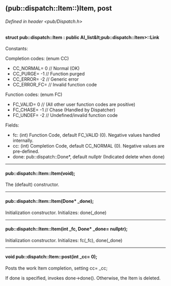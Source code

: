 <!-- -------------------------------------------------------------------------
//
//       Copyright (c) 2023 Frank Eskesen.
//
//       This file is free content, distributed under the MIT license.
//       (See accompanying file LICENSE.MIT or the original contained
//       within https://opensource.org/licenses/MIT)
//
//----------------------------------------------------------------------------
//
// Title-
//       ~/src/doc/cpp/pub_disp-item.md
//
// Purpose-
//       Dispatch.h reference manual: Item
//
// Last change date-
//       2023/06/21
//
-------------------------------------------------------------------------- -->
## (pub::dispatch::Item::)Item, post

###### Defined in header &lt;pub/Dispatch.h&gt;

#### struct pub::dispatch::Item : public AI_list\&lt;pub::dispatch::Item&gt;::Link

Constants:

Completion codes: (enum CC)
- CC_NORMAL= 0 // Normal (OK)
- CC_PURGE= -1 // Function purged
- CC_ERROR= -2 // Generic error
- CC_ERROR_FC= // Invalid function code

Function codes: (enum FC)
- FC_VALID= 0  // (All other user function codes are positive)
- FC_CHASE= -1 // Chase (Handled by Dispatcher)
- FC_UNDEF= -2 // Undefined/invalid function code

Fields:
- fc: (int) Function Code, default FC_VALID (0). Negative values handled internally.
- cc: (int) Completion Code, default CC_NORMAL (0). Negative values are pre-defined.
- done: pub::dispatch::Done*, default nullptr (Indicated delete when done)

<!-- ===================================================================== -->
---
#### pub::dispatch::Item::Item(void);

The (default) constructor.

---
#### pub::dispatch::Item::Item(Done* _done);

Initialization constructor. Initializes: done(_done)

---
#### pub::dispatch::Item::Item(int _fc, Done* _done= nullptr);

Initialization constructor. Initializes: fc(_fc), done(_done)

---
#### void pub::dispatch::Item::post(int _cc= 0);

Posts the work Item completion, setting cc= _cc;

If done is specified, invokes done->done().
Otherwise, the Item is deleted.
